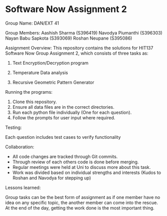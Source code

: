 # Software Now Assignment 2



Group Name: DAN/EXT 41

Group Members:
Aashish Sharma (S396419)
Navodya Piumanthi (S396303)
Nayan Babu Sapkota (S393069)
Roshan Neupane (S395086)



Assignment Overview:
This repository contains the solutions for HIT137 Software Now Group Assignment 2, which consists of three tasks as:
1. Text Encryption/Decryption program

2. Temperature Data analysis

3. Recursive Geometric Pattern Generator





Running the programs:

1. Clone this repository.
2. Ensure all data files are in the correct directories.
3. Run each python file individually (One for each question).
4. Follow the prompts for user input where required.



Testing:

Each question includes test cases to verify functionality



Collaboration:

* All code changes are tracked through Git commits.
* Through review of each others code is done before merging.
* Regular meetings were held at Uni to discuss more about this task.
* Work was divided based on individual strengths and interests (Kudos to Roshan and Navodya for stepping up)



Lessons learned:

Group tasks can be the best form of assignment as if one member have no idea on any specific topic, the another member can come into the rescue. At the end of the day, getting the work done is the most important thing. 

